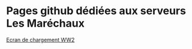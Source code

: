 # Pages github dédiées aux serveurs Les Maréchaux

[Ecran de chargement WW2](https://pages.github.com/)
